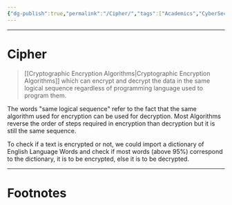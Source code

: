 ```yaml
---
{"dg-publish":true,"permalink":"/Cipher/","tags":["Academics","CyberSec"]}
---
```



---
# Cipher
> [[Cryptographic Encryption Algorithms\|Cryptographic Encryption Algorithms]] which can encrypt and decrypt the data in the same logical sequence regardless of programming language used to program them.

The words "same logical sequence" refer to the fact that the same algorithm used for encryption can be used for decryption. Most Algorithms reverse the order of steps required in encryption than decryption but it is still the same sequence.

To check if a  text is encrypted or not, we could import a dictionary of English Language Words and check if most words (above 95%) correspond to the dictionary, it is to be encrypted, else it is to be decrypted.

---
# Footnotes